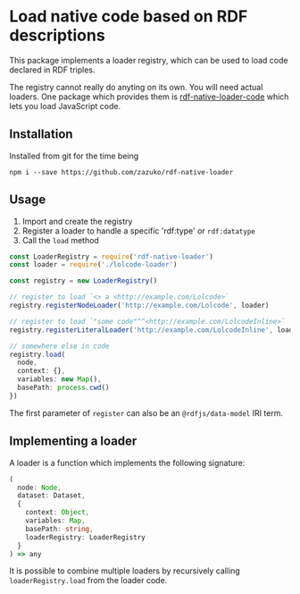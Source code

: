 # Load native code based on RDF descriptions

This package implements a loader registry, which can be used to load code declared in RDF triples.

The registry cannot really do anyting on its own. You will need actual loaders. One package which provides them is 
[rdf-native-loader-code](https://github.com/zazuko/rdf-native-loader-code) which lets you load JavaScript code.

## Installation

Installed from git for the time being

```
npm i --save https://github.com/zazuko/rdf-native-loader
```

## Usage

1. Import and create the registry
1. Register a loader to handle a specific 'rdf:type' or `rdf:datatype`
1. Call the `load` method

```js
const LoaderRegistry = require('rdf-native-loader')
const loader = require('./lolcode-loader')

const registry = new LoaderRegistry()

// register to load `<> a <http://example.com/Lolcode>`
registry.registerNodeLoader('http://example.com/Lolcode', loader)

// register to load `"some code"^^<http://example.com/LolcodeInline>`
registry.registerLiteralLoader('http://example.com/LolcodeInline', loader)

// somewhere else in code
registry.load(
  node,
  context: {},
  variables: new Map(),
  basePath: process.cwd()
})
```

The first parameter of `register` can also be an `@rdfjs/data-model` IRI term.

## Implementing a loader

A loader is a function which implements the following signature:

```typescript
(
  node: Node,
  dataset: Dataset, 
  {
    context: Object, 
    variables: Map, 
    basePath: string,
    loaderRegistry: LoaderRegistry
  }
) => any
```

It is possible to combine multiple loaders by recursively calling `loaderRegistry.load` from the loader code.
